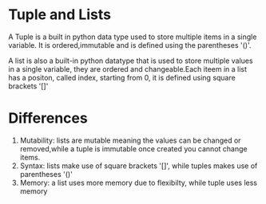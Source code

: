 # Tuple and Lists
A Tuple is a built in python data type used to store multiple items in a single variable. It is ordered,immutable and is defined using the parentheses '()'.

A list is also a built-in python datatype that is used to store multiple values in a single variable, they are ordered and changeable.Each iteem in a list has a positon, called index, starting from 0, it is defined using square brackets '[]'

# Differences
1. Mutability: lists are mutable meaning the values can be changed or removed,while a tuple is immutable once created you cannot change items.
2. Syntax: lists make use of square brackets '[]', while tuples makes use of parentheses '()'
3. Memory: a list uses more memory due to flexibilty, while tuple uses less memory
